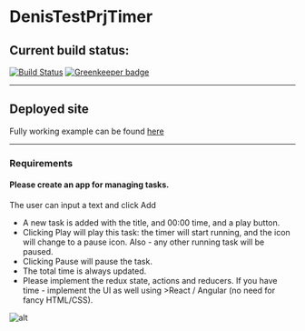 # DenisTestPrjTimer

## Current build status: 
[![Build Status](https://travis-ci.org/dlevkov/timet-test-prj.svg?branch=master)](https://travis-ci.org/dlevkov/timet-test-prj) [![Greenkeeper badge](https://badges.greenkeeper.io/dlevkov/timet-test-prj.svg)](https://greenkeeper.io/)

*** 
## Deployed site

Fully working example can be found [here](https://arielbar.github.io/timer-homework-broken-v13/)

***
### Requirements

#### Please create an app for managing tasks.
 The user can input a text and click Add
- A new task is added with the title, and 00:00 time, and a play button.
- Clicking Play will play this task: the timer will start running, and the icon will change to a pause icon.
 Also - any other running task will be paused.
- Clicking Pause will pause the task.
- The total time is always updated.
- Please implement the redux state, actions and reducers. If you have time - implement the UI as well using >React / Angular (no need for fancy HTML/CSS).

![alt](https://cloud.githubusercontent.com/assets/889418/23171775/299f5252-f85c-11e6-8f1c-5e66037bf5fa.png)
